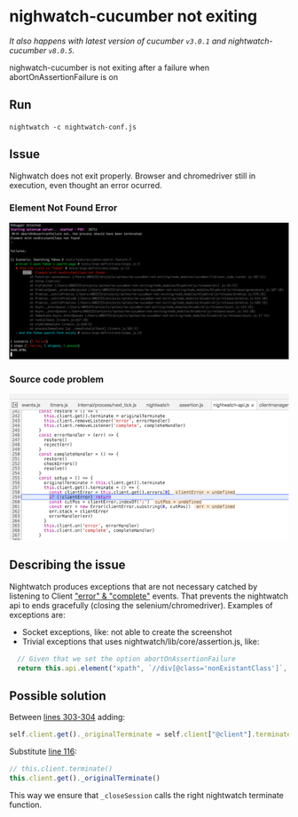 # nighwatch-cucumber not exiting
_It also happens with latest version of cucumber `v3.0.1` and nightwatch-cucumber `v8.0.5`._

nighwatch-cucumber is not exiting after a failure when abortOnAssertionFailure is on

## Run

`nightwatch -c nightwatch-conf.js`

## Issue

Nighwatch does not exit properly. Browser and chromedriver still in execution, even thought an error ocurred.

### Element Not Found Error
![alt text](img/SameElementNotFoundError.png "Timeout Error")

### Source code problem
![alt text](img/SameProblem.png "Source Code Problem")

## Describing the issue

Nightwatch produces exceptions that are not necessary catched by listening to Client ["error" & "complete"](https://github.com/mucsi96/nightwatch-cucumber/blob/master/lib/nightwatch-api.js#L264:L265) events.
That prevents the nightwatch api to ends gracefully (closing the selenium/chromedriver).
Examples of exceptions are:
- Socket exceptions, like: not able to create the screenshot
- Trivial exceptions that uses nightwatch/lib/core/assertion.js, like: 
```javascript
  // Given that we set the option abortOnAssertionFailure
  return this.api.element("xpath", `//div[@class='nonExistantClass']`, (result) => {
```

## Possible solution
Between [lines 303-304](https://github.com/mucsi96/nightwatch-cucumber/blob/master/lib/nightwatch-api.js#L303:L304) adding:
```javascript
self.client.get()._originalTerminate = self.client["@client"].terminate;
```
Substitute [line 116](https://github.com/mucsi96/nightwatch-cucumber/blob/master/lib/nightwatch-api.js#L116):
```javascript
// this.client.terminate()
this.client.get()._originalTerminate()
```
This way we ensure that `_closeSession` calls the right nightwatch terminate function.
